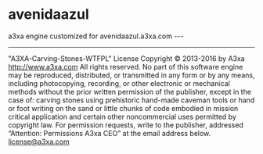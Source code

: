 # avenidaazul
a3xa engine customized for avenidaazul.a3xa.com ---

___________________________________________________________________


"A3XA-Carving-Stones-WTFPL" License 
Copyright © 2013-2016 by A3xa http://www.a3xa.com
All rights reserved. No part of this software engine may be reproduced, distributed, or transmitted in any form or by any means, including photocopying, recording, or other electronic or mechanical methods without the prior written permission of the publisher, except in the case of: carving stones using prehistoric hand-made caveman tools or hand or foot writing on the sand or  little chunks of code embodied in mission critical application and certain other noncommercial uses permitted by copyright law. For permission requests, write to the publisher, addressed “Attention: Permissions A3xa CEO” at the email address below.
license@a3xa.com


